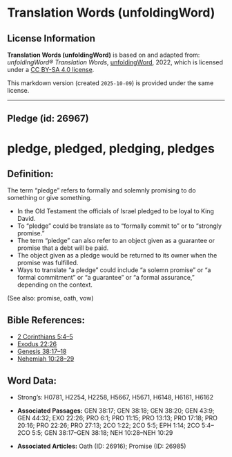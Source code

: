 # Translation Words (unfoldingWord)

## License Information

**Translation Words (unfoldingWord)** is based on and adapted from: _unfoldingWord® Translation Words_, [unfoldingWord](https://unfoldingword.org/utw), 2022, which is licensed under a [CC BY-SA 4.0 license](https://creativecommons.org/licenses/by-sa/4.0/legalcode.en).

This markdown version (created `2025-10-09`) is provided under the same license.



--------------------------------

## Pledge (id: 26967)

pledge, pledged, pledging, pledges
==================================

Definition:
-----------

The term “pledge” refers to formally and solemnly promising to do something or give something.

* In the Old Testament the officials of Israel pledged to be loyal to King David.
* To “pledge” could be translate as to “formally commit to” or to “strongly promise.”
* The term “pledge” can also refer to an object given as a guarantee or promise that a debt will be paid.
* The object given as a pledge would be returned to its owner when the promise was fulfilled.
* Ways to translate “a pledge” could include “a solemn promise” or “a formal commitment” or “a guarantee” or “a formal assurance,” depending on the context.

(See also: promise, oath, vow)

Bible References:
-----------------

* [2 Corinthians 5:4–5](https://ref.ly/2Cor5:4-2Cor5:5)
* [Exodus 22:26](https://ref.ly/Exod22:26)
* [Genesis 38:17–18](https://ref.ly/Gen38:17-Gen38:18)
* [Nehemiah 10:28–29](https://ref.ly/Neh10:28-Neh10:29)

Word Data:
----------

* Strong’s: H0781, H2254, H2258, H5667, H5671, H6148, H6161, H6162

* **Associated Passages:** GEN 38:17; GEN 38:18; GEN 38:20; GEN 43:9; GEN 44:32; EXO 22:26; PRO 6:1; PRO 11:15; PRO 13:13; PRO 17:18; PRO 20:16; PRO 22:26; PRO 27:13; 2CO 1:22; 2CO 5:5; EPH 1:14; 2CO 5:4–2CO 5:5; GEN 38:17–GEN 38:18; NEH 10:28–NEH 10:29
* **Associated Articles:** Oath (ID: 26916); Promise (ID: 26985)

